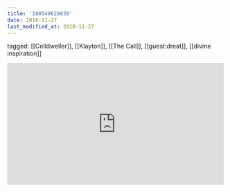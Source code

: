 ```yaml
---
title: '180549629830'
date: 2018-11-27
last_modified_at: 2018-11-27
---
```

tagged: [[Celldweller]], [[Klayton]], [[The Call]], [[guest:dreat]], [[divine inspiration]]
<iframe allow="accelerometer; autoplay; clipboard-write; encrypted-media; gyroscope; picture-in-picture" allowfullscreen="" frameborder="0" height="281" id="youtube_iframe" src="https://www.youtube.com/embed/giTZEOWMiL4?feature=oembed&amp;enablejsapi=1&amp;origin=https://safe.txmblr.com&amp;wmode=opaque" width="500"></iframe>